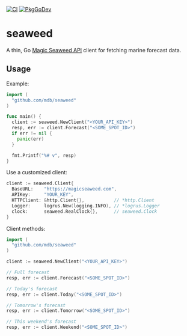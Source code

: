 [![CI](https://github.com/mdb/seaweed/actions/workflows/ci.yaml/badge.svg?branch=main)](https://github.com/mdb/seaweed/actions/workflows/ci.yaml) [![PkgGoDev](https://pkg.go.dev/badge/github.com/mdb/seaweed)](https://pkg.go.dev/github.com/mdb/seaweed)

# seaweed

A thin, Go [Magic Seaweed API](http://magicseaweed.com/developer/forecast-api) client for fetching marine forecast data.

## Usage

Example:

```go
import (
  "github.com/mdb/seaweed"
)

func main() {
  client := seaweed.NewClient("<YOUR_API_KEY>")
  resp, err := client.Forecast("<SOME_SPOT_ID>")
  if err != nil {
    panic(err)
  }

  fmt.Printf("%# v", resp)
}
```

Use a customized client:

```go
client := seaweed.Client{
  BaseURL:    "https://magicseaweed.com",
  APIKey:     "YOUR_KEY",
  HTTPClient: &http.Client{},           // *http.Client
  Logger:     logrus.New(logging.INFO), // *logrus.Logger
  clock:      seaweed.RealClock{},      // seaweed.Clock
}
```

Client methods:

```go
import (
  "github.com/mdb/seaweed"
)

client := seaweed.NewClient("<YOUR_API_KEY>")

// Full forecast
resp, err := client.Forecast("<SOME_SPOT_ID>")

// Today's forecast
resp, err := client.Today("<SOME_SPOT_ID>")

// Tomorrow's forecast
resp, err := client.Tomorrow("<SOME_SPOT_ID>")

// This weekend's forecast
resp, err := client.Weekend("<SOME_SPOT_ID>")
```
